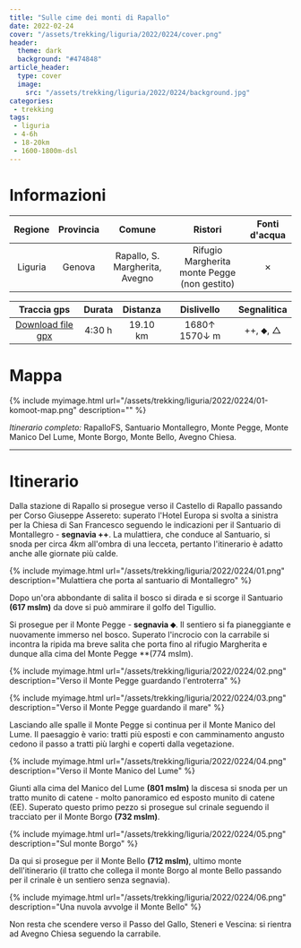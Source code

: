 ```yaml
---
title: "Sulle cime dei monti di Rapallo"
date: 2022-02-24
cover: "/assets/trekking/liguria/2022/0224/cover.png"
header:
  theme: dark
  background: "#474848"
article_header:
  type: cover
  image:
    src: "/assets/trekking/liguria/2022/0224/background.jpg"
categories:
 - trekking
tags:
 - liguria
 - 4-6h
 - 18-20km
 - 1600-1800m-dsl
---
```


# Informazioni

|       Regione       | Provincia |   Comune     | Ristori | Fonti d'acqua |
|:-------------------:|:---------:|:------------:|:------:|:--------:|
| Liguria             |   Genova  | Rapallo, S. Margherita, Avegno | Rifugio Margherita monte Pegge (non gestito) | ✗ |

|     Traccia gps     |  Durata |  Distanza | Dislivello  | Segnalitica |
|:-------------------:| :------:| :--------:|:----------: | :---------: |
| [Download file gpx](/assets/trekking/liguria/2022/0224/traccia-gps.gpx) |  4:30 h |  19.10 km | 1680↑ 1570↓ m | ++, ⬥, △ |


# Mappa

{% include myimage.html url="/assets/trekking/liguria/2022/0224/01-komoot-map.png" description="" %}

*Itinerario completo:* RapalloFS, Santuario Montallegro, Monte Pegge, Monte Manico Del Lume, Monte Borgo, Monte Bello, Avegno Chiesa.

---

# Itinerario

Dalla stazione di Rapallo si prosegue verso il Castello di Rapallo passando per Corso Giuseppe Assereto: superato l'Hotel Europa si svolta a sinistra per la Chiesa di San Francesco seguendo le indicazioni per il Santuario di Montallegro - **segnavia ++**. La mulattiera, che conduce al Santuario, si snoda per circa 4km all'ombra di una lecceta, pertanto l'itinerario è adatto anche alle giornate più calde.

{% include myimage.html url="/assets/trekking/liguria/2022/0224/01.png" description="Mulattiera che porta al santuario di Montallegro" %}

Dopo un'ora abbondante di salita il bosco si dirada e si scorge il Santuario **(617 mslm)** da dove si può ammirare il golfo del Tigullio.

Si prosegue per il Monte Pegge - **segnavia ⬥**. Il sentiero si fa pianeggiante e nuovamente immerso nel bosco. Superato l'incrocio con la carrabile si incontra la ripida ma breve salita che porta fino al rifugio Margherita e dunque alla cima del Monte Pegge **(774 mslm).

{% include myimage.html url="/assets/trekking/liguria/2022/0224/02.png" description="Verso il Monte Pegge guardando l'entroterra" %}

{% include myimage.html url="/assets/trekking/liguria/2022/0224/03.png" description="Verso il Monte Pegge guardando il mare" %}

Lasciando alle spalle il Monte Pegge si continua per il Monte Manico del Lume. Il paesaggio è vario: tratti più esposti e con camminamento angusto cedono il passo a tratti più larghi e coperti dalla vegetazione.

{% include myimage.html url="/assets/trekking/liguria/2022/0224/04.png" description="Verso il Monte Manico del Lume" %}

Giunti alla cima del Manico del Lume **(801 mslm)** la discesa si snoda per un tratto munito di catene - molto panoramico ed esposto munito di catene (EE).
Superato questo primo pezzo si prosegue sul crinale seguendo il tracciato per il Monte Borgo **(732 mslm)**.

{% include myimage.html url="/assets/trekking/liguria/2022/0224/05.png" description="Sul monte Borgo" %}

Da qui si prosegue per il Monte Bello **(712 mslm)**, ultimo monte dell'itinerario (il tratto che collega il monte Borgo al monte Bello passando per il crinale è un sentiero senza segnavia).

{% include myimage.html url="/assets/trekking/liguria/2022/0224/06.png" description="Una nuvola avvolge il Monte Bello" %}

Non resta che scendere verso il Passo del Gallo, Steneri e Vescina: si rientra ad Avegno Chiesa seguendo la carrabile.
